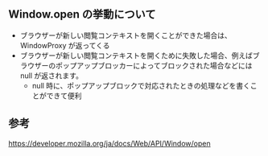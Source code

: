 ## Window.open の挙動について

- ブラウザーが新しい閲覧コンテキストを開くことができた場合は、 WindowProxy が返ってくる
- ブラウザーが新しい閲覧コンテキストを開くために失敗した場合、例えばブラウザーのポップアップブロッカーによってブロックされた場合などには null が返されます。
  - null 時に、ポップアップブロックで対応されたときの処理などを書くことができて便利

## 参考

https://developer.mozilla.org/ja/docs/Web/API/Window/open
